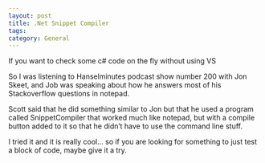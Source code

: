 ```yaml
---
layout: post
title: .Net Snippet Compiler
tags: 
category: General
---
```

If you want to check some c# code on the fly without using VS  

So I was listening to Hanselminutes podcast show number 200 with Jon Skeet, and Job was speaking about how he answers most of his Stackoverflow questions in notepad.  

Scott said that he did something similar to Jon but that he used a program called SnippetCompiler that worked much like notepad, but with a compile button added to it so that he didn’t have to use the command line stuff.  

I tried it and it is really cool… so if you are looking for something to just test a block of code, maybe give it a try.  
